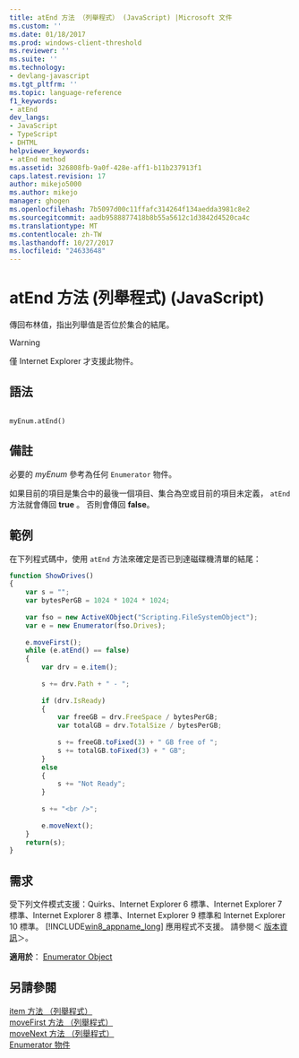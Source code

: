 ```yaml
---
title: atEnd 方法 （列舉程式） (JavaScript) |Microsoft 文件
ms.custom: ''
ms.date: 01/18/2017
ms.prod: windows-client-threshold
ms.reviewer: ''
ms.suite: ''
ms.technology:
- devlang-javascript
ms.tgt_pltfrm: ''
ms.topic: language-reference
f1_keywords:
- atEnd
dev_langs:
- JavaScript
- TypeScript
- DHTML
helpviewer_keywords:
- atEnd method
ms.assetid: 326808fb-9a0f-428e-aff1-b11b237913f1
caps.latest.revision: 17
author: mikejo5000
ms.author: mikejo
manager: ghogen
ms.openlocfilehash: 7b5097d00c11ffafc314264f134aedda3981c8e2
ms.sourcegitcommit: aadb9588877418b8b55a5612c1d3842d4520ca4c
ms.translationtype: MT
ms.contentlocale: zh-TW
ms.lasthandoff: 10/27/2017
ms.locfileid: "24633648"
---
```

# <a name="atend-method-enumerator-javascript"></a>atEnd 方法 (列舉程式) (JavaScript)
傳回布林值，指出列舉值是否位於集合的結尾。  
  
> [!WARNING]
>  僅 Internet Explorer 才支援此物件。  
  
## <a name="syntax"></a>語法  
  
```  
  
myEnum.atEnd()  
```  
  
## <a name="remarks"></a>備註  
 必要的 *myEnum* 參考為任何 `Enumerator` 物件。  
  
 如果目前的項目是集合中的最後一個項目、集合為空或目前的項目未定義， `atEnd` 方法就會傳回 **true** 。 否則會傳回 **false**。  
  
## <a name="example"></a>範例  
 在下列程式碼中，使用 `atEnd` 方法來確定是否已到達磁碟機清單的結尾：  
  
```JavaScript  
function ShowDrives()  
{  
    var s = "";  
    var bytesPerGB = 1024 * 1024 * 1024;  
  
    var fso = new ActiveXObject("Scripting.FileSystemObject");  
    var e = new Enumerator(fso.Drives);  
  
    e.moveFirst();  
    while (e.atEnd() == false)  
    {  
        var drv = e.item();  
  
        s += drv.Path + " - ";  
  
        if (drv.IsReady)  
        {  
            var freeGB = drv.FreeSpace / bytesPerGB;  
            var totalGB = drv.TotalSize / bytesPerGB;  
  
            s += freeGB.toFixed(3) + " GB free of ";  
            s += totalGB.toFixed(3) + " GB";  
        }  
        else  
        {  
            s += "Not Ready";  
        }  
  
        s += "<br />";  
  
        e.moveNext();  
    }  
    return(s);  
}  
```  
  
## <a name="requirements"></a>需求  
 受下列文件模式支援：Quirks、Internet Explorer 6 標準、Internet Explorer 7 標準、Internet Explorer 8 標準、Internet Explorer 9 標準和 Internet Explorer 10 標準。 [!INCLUDE[win8_appname_long](../../javascript/includes/win8-appname-long-md.md)] 應用程式不支援。 請參閱＜ [版本資訊](../../javascript/reference/javascript-version-information.md)＞。  
  
 **適用於**： [Enumerator Object](../../javascript/reference/enumerator-object-javascript.md)  
  
## <a name="see-also"></a>另請參閱  
 [item 方法 （列舉程式）](../../javascript/reference/item-method-enumerator-javascript.md)   
 [moveFirst 方法 （列舉程式）](../../javascript/reference/movefirst-method-enumerator-javascript.md)   
 [moveNext 方法 （列舉程式）](../../javascript/reference/movenext-method-enumerator-javascript.md)   
 [Enumerator 物件](../../javascript/reference/enumerator-object-javascript.md)